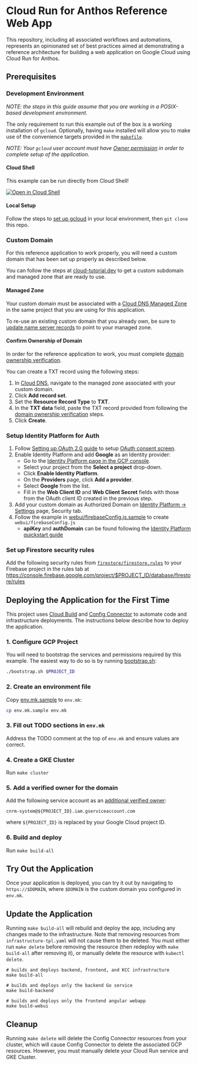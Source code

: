 # Cloud Run for Anthos Reference Web App

This repository, including all associated workflows and automations, represents
an opinionated set of best practices aimed at demonstrating a reference architecture
for building a web application on Google Cloud using Cloud Run for Anthos.

## Prerequisites

### Development Environment

*NOTE: the steps in this guide assume that you are working in a POSIX-based
development environment.*

The only requirement to run this example out of the box is a working
installation of `gcloud`. Optionally, having `make` installed will allow you
to make use of the convenience targets provided in the [`makefile`][].

*NOTE: Your `gcloud` user account must have [Owner permission][] in order
to complete setup of the application.*

#### Cloud Shell

This example can be run directly from Cloud Shell!

[![Open in Cloud Shell](https://gstatic.com/cloudssh/images/open-btn.svg)](https://ssh.cloud.google.com/cloudshell/editor?cloudshell_git_repo=https%3A%2F%2Fgithub.com%2FGoogleCloudPlatform%2Fcloud-run-anthos-reference-web-app&cloudshell_git_branch=master)

#### Local Setup

Follow the steps to [set up gcloud][] in your local environment,
then `git clone` this repo.

### Custom Domain

For this reference application to work properly, you will need a custom domain
that has been set up properly as described below.

You can follow the steps at [cloud-tutorial.dev][] to get a
custom subdomain and managed zone that are ready to use.

#### Managed Zone

Your custom domain must be associated with a [Cloud DNS Managed Zone][] in the
same project that you are using for this application.

To re-use an existing custom domain that you already own,
be sure to [update name server records][] to point to your managed zone.

#### Confirm Ownership of Domain

In order for the reference application to work, you must complete
[domain ownership verification][].

You can create a TXT record using the following steps:

1. In [Cloud DNS][], navigate to the managed zone associated with your custom domain.
1. Click **Add record set**.
1. Set the **Resource Record Type** to **TXT**.
1. In the **TXT data** field, paste the TXT record provided from following the
   [domain ownership verification][] steps.
1. Click **Create**.

### Setup Identity Platform for Auth

1. Follow [Setting up OAuth 2.0 guide][] to setup [OAuth consent screen][].
1. Enable Identity Platform and add **Google** as an Identity provider:
   * Go to the [Identity Platform page in the GCP console][].
   * Select your project from the **Select a project** drop-down.
   * Click **Enable Identity Platform**.
   * On the **Providers** page, click **Add a provider**.
   * Select **Google** from the list.
   * Fill in the **Web Client ID** and **Web Client Secret** fields with those
     from the OAuth client ID created in the previous step.
1. Add your custom domain as Authorized Domain on
[Identity Platform -> Settings][] page, Security tab.
1. Follow the example in [webui/firebaseConfig.js.sample](webui/firebaseConfig.js.sample)
   to create `webui/firebaseConfig.js`
   * **apiKey** and **authDomain** can be found following the
    [Identity Platform quickstart guide][]

### Set up Firestore security rules

Add the following security rules from [`firestore/firestore.rules`](firestore/firestore.rules)
to your Firebase project in the rules tab at
<https://console.firebase.google.com/project/$PROJECT_ID/database/firestore/rules>

## Deploying the Application for the First Time

This project uses [Cloud Build][] and [Config Connector][] to automate code and
infrastructure deployments.
The instructions below describe how to deploy the application.

### 1. Configure GCP Project

You will need to bootstrap the services and permissions required by this example.
The easiest way to do so is by running [bootstrap.sh](bootstrap.sh):

```bash
./bootstrap.sh $PROJECT_ID
```

### 2. Create an environment file

Copy [env.mk.sample](env.mk.sample) to `env.mk`:

```bash
cp env.mk.sample env.mk
```

### 3. Fill out TODO sections in `env.mk`

Address the TODO comment at the top of `env.mk` and ensure values are correct.

### 4. Create a GKE Cluster

Run `make cluster`

### 5. Add a verified owner for the domain

Add the following service account as an [additional verified owner][]:

`cnrm-system@${PROJECT_ID}.iam.gserviceaccount.com`

where `${PROJECT_ID}` is replaced by your Google Cloud project ID.

### 6. Build and deploy

Run `make build-all`

## Try Out the Application

Once your application is deployed, you can try it out by navigating to `https://$DOMAIN`,
where `$DOMAIN` is the custom domain
you configured in `env.mk`.

## Update the Application

Running `make build-all` will rebuild and deploy the app, including any changes
made to the infrastructure. Note that removing resources from `infrastructure-tpl.yaml`
will not cause them to be deleted. You must either run `make delete` before removing
the resource (then redeploy with `make build-all` after removing it), or manually
delete the resource with `kubectl delete`.

```shell
# builds and deploys backend, frontend, and KCC infrastructure
make build-all

# builds and deploys only the backend Go service
make build-backend

# builds and deploys only the frontend angular webapp
make build-webui
```

## Cleanup

Running `make delete` will delete the Config Connector resources from your cluster,
which will cause Config Connector to delete the associated GCP resources.
However, you must manually delete your Cloud Run service and GKE Cluster.

[Cloud Build]: https://cloud.google.com/cloud-build/docs
[Config Connector]: https://cloud.google.com/config-connector/docs
[Cloud DNS Managed Zone]: https://cloud.google.com/dns/zones
[Cloud DNS]: https://console.cloud.google.com/net-services/dns/zones
[update name server records]: https://cloud.google.com/dns/docs/migrating#update_your_registrars_name_server_records
[domain ownership verification]: https://cloud.google.com/storage/docs/domain-name-verification#verification
[additional verified owner]: https://cloud.google.com/storage/docs/domain-name-verification?_ga=2.256052552.-234301672.1582050261#additional_verified_owners
[Identity Platform quickstart guide]: https://cloud.google.com/identity-platform/docs/quickstart-email-password#sign_the_user_in
[Identity Platform page in the GCP console]: https://console.cloud.google.com/marketplace/details/google-cloud-platform/customer-identity
[OAuth consent screen]: https://console.cloud.google.com/apis/credentials/consent
[Identity Platform -> Settings]: https://console.cloud.google.com/customer-identity/settings
[Setting up OAuth 2.0 guide]: https://support.google.com/cloud/answer/6158849?hl=en
[set up gcloud]: https://cloud.google.com/sdk/docs
[`makefile`]: makefile
[Owner permission]: https://console.cloud.google.com/iam-admin/roles/details/roles%3Cowner
[cloud-tutorial.dev]: https://cloud-tutorial.dev/